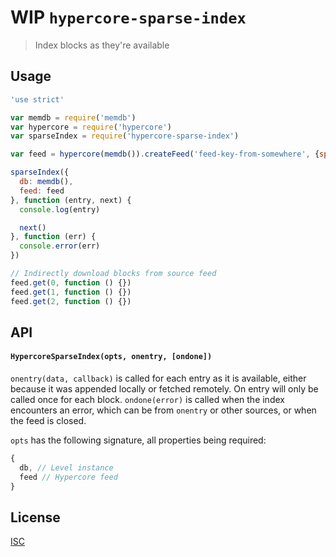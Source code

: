 # WIP `hypercore-sparse-index`

> Index blocks as they're available

## Usage

```js
'use strict'

var memdb = require('memdb')
var hypercore = require('hypercore')
var sparseIndex = require('hypercore-sparse-index')

var feed = hypercore(memdb()).createFeed('feed-key-from-somewhere', {sparse: true})

sparseIndex({
  db: memdb(),
  feed: feed
}, function (entry, next) {
  console.log(entry)

  next()
}, function (err) {
  console.error(err)
})

// Indirectly download blocks from source feed
feed.get(0, function () {})
feed.get(1, function () {})
feed.get(2, function () {})

```

## API

#### `HypercoreSparseIndex(opts, onentry, [ondone])`

`onentry(data, callback)` is called for each entry as it is available, either
because it was appended locally or fetched remotely. On entry will only be
called once for each block. `ondone(error)` is called when the index encounters
an error, which can be from `onentry` or other sources, or when the feed is
closed.

`opts` has the following signature, all properties being required:

```js
{
  db, // Level instance
  feed // Hypercore feed
}
```

## License

[ISC](LICENSE.md)
